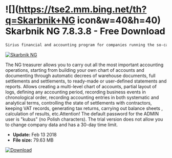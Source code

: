 # ![](https://tse2.mm.bing.net/th?q=Skarbnik+NG icon&w=40&h=40) Skarbnik NG 7.8.3.8 - Free Download

```sh
Sirius financial and accounting program for companies running the so-called "full accountancy".
```
[![Skarbnik NG](https:https://tse4.mm.bing.net/th?id=OIP.TS0yTdxQZ8L0n2TXBwk2dQHaHV&pid=Api)](https://softexe.net/win/business/finance/skarbnik-ng:pRfed.html)

The NG treasurer allows you to carry out all the most important accounting operations, starting from building your own chart of accounts and documenting through automatic decrees of warehouse documents, full settlements and settlements, to ready-made or user-defined statements and reports. Allows creating a multi-level chart of accounts, partial layout of logs, defining any accounting period, recording business events in chronological order, recording accounting entries in both systematic and analytical terms, controlling the state of settlements with contractors, keeping VAT records, generating tax returns, carrying out balance sheets , calculation of results, etc.Attention!
 The default password for the ADMIN user is "kubus" (no Polish characters).
 The trial version does not allow you to change company data and has a 30-day time limit.


- **Update:** Feb 13 2018
- **File size:** 79.63 MB

[![Download](https://cdn.softexe.net/static/img/download.png)](https://softexe.net/win/business/finance/skarbnik-ng:pRfed.html)

